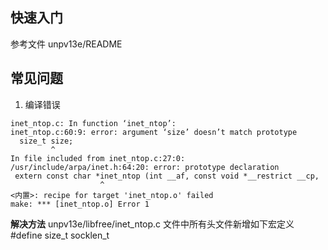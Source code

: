 ## 快速入门
参考文件 unpv13e/README

## 常见问题

1. 编译错误
```shell
inet_ntop.c: In function ‘inet_ntop’:
inet_ntop.c:60:9: error: argument ‘size’ doesn’t match prototype
  size_t size;
         ^
In file included from inet_ntop.c:27:0:
/usr/include/arpa/inet.h:64:20: error: prototype declaration
 extern const char *inet_ntop (int __af, const void *__restrict __cp,
                    ^
<内置>: recipe for target 'inet_ntop.o' failed
make: *** [inet_ntop.o] Error 1
```
**解决方法**
unpv13e/libfree/inet_ntop.c 文件中所有头文件新增如下宏定义
#define size_t socklen_t